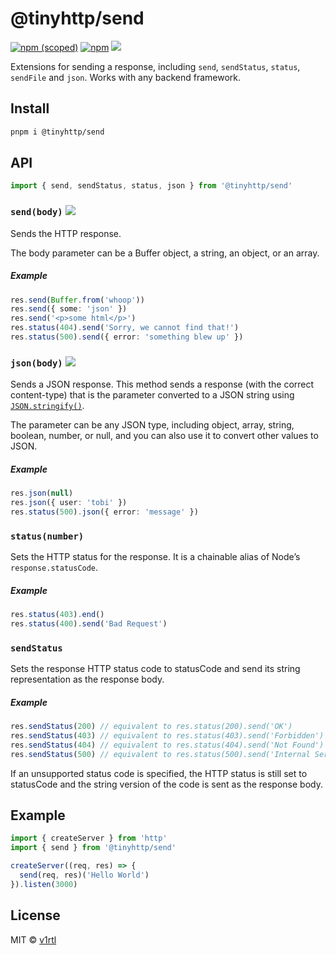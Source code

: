 # @tinyhttp/send

[![npm (scoped)][npm-badge]](https://npmjs.com/package/@tinyhttp/send) [![npm][dl-badge]](https://npmjs.com/package/@tinyhttp/send) [![][web-badge]](https://tinyhttp.v1rtl.site/mw/send)

Extensions for sending a response, including `send`, `sendStatus`, `status`, `sendFile` and `json`. Works with any backend framework.

## Install

```sh
pnpm i @tinyhttp/send
```

## API

```js
import { send, sendStatus, status, json } from '@tinyhttp/send'
```

### `send(body)` [![][doc-badge]](https://tinyhttp.v1rtl.site/docs#ressend)

Sends the HTTP response.

The body parameter can be a Buffer object, a string, an object, or an array.

##### Example

```ts
res.send(Buffer.from('whoop'))
res.send({ some: 'json' })
res.send('<p>some html</p>')
res.status(404).send('Sorry, we cannot find that!')
res.status(500).send({ error: 'something blew up' })
```

### `json(body)` [![][doc-badge]](https://tinyhttp.v1rtl.site/docs#resjson)

Sends a JSON response. This method sends a response (with the correct content-type) that is the parameter converted to a JSON string using [`JSON.stringify()`](https://developer.mozilla.org/en-US/docs/Web/JavaScript/Reference/Global_Objects/JSON/stringify).

The parameter can be any JSON type, including object, array, string, boolean, number, or null, and you can also use it to convert other values to JSON.

##### Example

```ts
res.json(null)
res.json({ user: 'tobi' })
res.status(500).json({ error: 'message' })
```

### `status(number)`

Sets the HTTP status for the response. It is a chainable alias of Node’s `response.statusCode`.

##### Example

```ts
res.status(403).end()
res.status(400).send('Bad Request')
```

### `sendStatus`

Sets the response HTTP status code to statusCode and send its string representation as the response body.

##### Example

```ts
res.sendStatus(200) // equivalent to res.status(200).send('OK')
res.sendStatus(403) // equivalent to res.status(403).send('Forbidden')
res.sendStatus(404) // equivalent to res.status(404).send('Not Found')
res.sendStatus(500) // equivalent to res.status(500).send('Internal Server Error')
```

If an unsupported status code is specified, the HTTP status is still set to statusCode and the string version of the code is sent as the response body.

## Example

```js
import { createServer } from 'http'
import { send } from '@tinyhttp/send'

createServer((req, res) => {
  send(req, res)('Hello World')
}).listen(3000)
```

## License

MIT © [v1rtl](https://v1rtl.site)

[npm-badge]: https://img.shields.io/npm/v/@tinyhttp/send?style=flat-square
[dl-badge]: https://img.shields.io/npm/dt/@tinyhttp/send?style=flat-square
[web-badge]: https://img.shields.io/badge/website-visit-hotpink?style=flat-square
[doc-badge]: https://img.shields.io/badge/-docs-hotpink?style=flat-square
